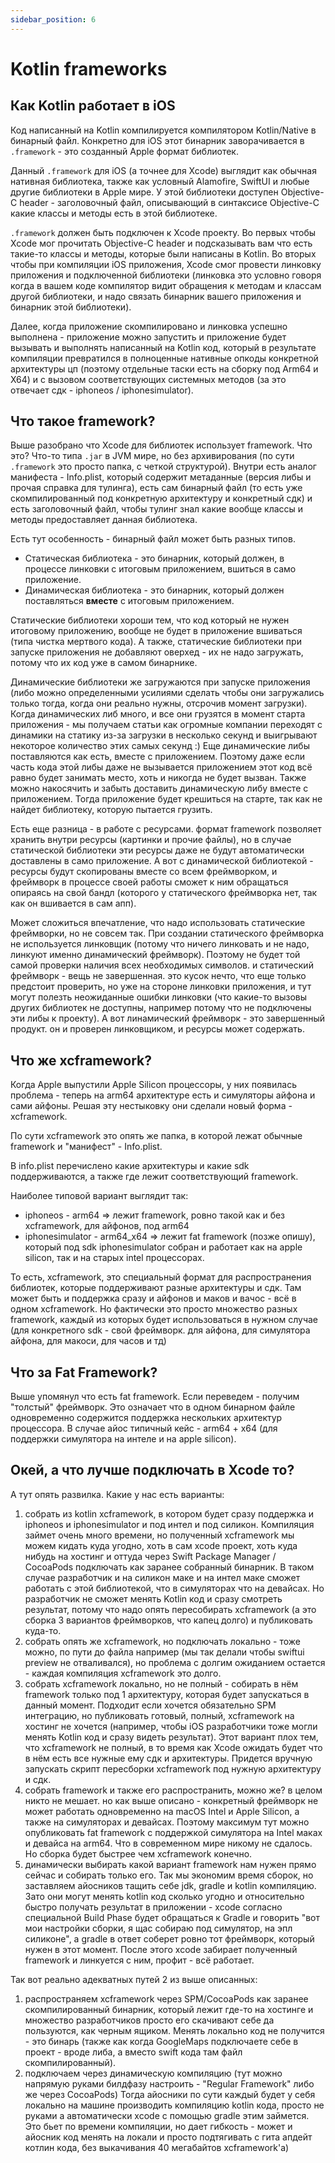 ```yaml
---
sidebar_position: 6
---
```


# Kotlin frameworks

## Как Kotlin работает в iOS

Код написанный на Kotlin компилируется компилятором Kotlin/Native в бинарный файл. 
Конкретно для iOS этот бинарник заворачивается в `.framework` - это созданный Apple формат библиотек.

Данный `.framework` для iOS (а точнее для Xcode) выглядит как обычная нативная библиотека, также как условный Alamofire, 
SwiftUI и любые другие библиотеки в Apple мире. У этой библиотеки доступен Objective-C header - заголовочный файл, описывающий
в синтаксисе Objective-C какие классы и методы есть в этой библиотеке. 

`.framework` должен быть подключен к Xcode проекту.
Во первых чтобы Xcode мог прочитать Objective-C header и подсказывать вам что есть такие-то классы и методы, которые были 
написаны в Kotlin.
Во вторых чтобы при компиляции iOS приложения, Xcode смог провести линковку приложения и подключенной библиотеки 
(линковка это условно говоря когда в вашем коде компилятор видит обращения к методам и классам другой библиотеки, 
и надо связать бинарник вашего приложения и бинарник этой библиотеки). 

Далее, когда приложение скомпилировано и линковка успешно выполнена - приложение можно запустить и приложение будет вызывать 
и выполнять написанный на Kotlin код, который в результате компиляции превратился в полноценные нативные опкоды конкретной 
архитектуры цп (поэтому отдельные таски есть на сборку под Arm64 и X64) и с вызовом соответствующих системных методов (за 
это отвечает сдк - iphoneos / iphonesimulator).

## Что такое framework?

Выше разобрано что Xcode для библиотек использует framework. Что это? 
Что-то типа `.jar` в JVM мире, но без архивирования (по сути `.framework` это просто папка, с четкой структурой).
Внутри есть аналог манифеста - Info.plist, который содержит метаданные (версия либы и прочая справка для тулинга),
есть сам бинарный файл (то есть уже скомпилированный под конкретную архитектуру и конкретный сдк) и есть заголовочный файл, 
чтобы тулинг знал какие вообще классы и методы предоставляет данная библиотека.

Есть тут особенность - бинарный файл может быть разных типов. 
- Статическая библиотека - это бинарник, который должен, в процессе линковки с итоговым приложением, вшиться в само приложение.
- Динамическая библиотека - это бинарник, который должен поставляться **вместе** с итоговым приложением.

Статические библиотеки хороши тем, что код который не нужен итоговому приложению, вообще не будет в приложение вшиваться 
(типа чистка мертвого кода). А также, статические библиотеки при запуске приложения не добавляют оверхед - их не надо загружать, 
потому что их код уже в самом бинарнике.

Динамические библиотеки же загружаются при запуске приложения (либо можно определенными усилиями сделать чтобы они загружались
только тогда, когда они реально нужны, отсрочив момент загрузки). Когда динамических либ много, и все они грузятся в момент старта
приложения - мы получаем статьи как огромные компании переходят с динамики на статику из-за загрузки в несколько секунд и выигрывают
некоторое количество этих самых секунд :)
Еще динамические либы поставляются как есть, вместе с приложением. Поэтому даже если часть кода этой либы даже не вызывается приложением
этот код всё равно будет занимать место, хоть и никогда не будет вызван.
Также можно накосячить и забыть доставить динамическую либу вместе с приложением. Тогда приложение будет крешиться на старте, так как 
не найдет библиотеку, которую пытается грузить.

Есть еще разница - в работе с ресурсами. формат framework позволяет хранить внутри ресурсы (картинки и прочие файлы), но в случае
статической библиотеки эти ресурсы даже не будут автоматически доставлены в само приложение. А вот с динамической библиотекой - 
ресурсы будут скопированы вместе со всем фреймворком, и фреймворк в процессе своей работы сможет к ним обращаться опираясь на свой 
бандл (которого у статического фреймворка нет, так как он вшивается в сам апп).

Может сложиться впечатление, что надо использовать статические фреймворки, но не совсем так.
При создании статического фреймворка не используется линковщик (потому что ничего линковать и не надо, линкуют именно динамический фреймворк). Поэтому не будет той самой проверки наличия всех необходимых символов. и статический фреймворк - вещь не завершенная. это кусок нечто, что еще только предстоит проверить, но уже на стороне линковки приложения, и тут могут полезть неожиданные ошибки линковки (что какие-то вызовы других библиотек не доступны, например потому что не подключены эти либы к проекту).
А вот линамический фреймворк - это завершенный продукт. он и проверен линковщиком, и ресурсы может содержать.

## Что же xcframework?

Когда Apple выпустили Apple Silicon процессоры, у них появилась проблема - теперь на arm64 архитектуре есть и симуляторы айфона и 
сами айфоны. Решая эту нестыковку они сделали новый форма - xcframework. 

По сути xcframework это опять же папка, в которой лежат обычные framework и "манифест" - Info.plist.

В info.plist перечислено какие архитектуры и какие sdk поддерживаются, а также где лежит соответствующий framework.

Наиболее типовой вариант выглядит так:
- iphoneos - arm64 => лежит framework, ровно такой как и без xcframework, для айфонов, под arm64
- iphonesimulator - arm64_x64 => лежит fat framework (позже опишу), который под sdk iphonesimulator собран и работает как на 
  apple silicon, так и на старых intel процессорах.

То есть, xcframework, это специальный формат для распространения библиотек, которые поддерживают разные архитектуры и сдк.
Там может быть и поддержка сразу и айфонов и маков и вачос - всё в одном xcframework. Но фактически это просто множество 
разных framework, каждый из которых будет использоваться в нужном случае (для конкретного sdk - свой фреймворк. для айфона, 
для симулятора айфона, для макоси, для часов и тд)

## Что за Fat Framework?

Выше упомянул что есть fat framework. Если переведем - получим "толстый" фреймворк. Это означает что в одном бинарном файле
одновременно содержится поддержка нескольких архитектур процессора. В случае айос типичный кейс - arm64 + x64 (для поддержки 
симулятора на интеле и на apple silicon).

## Окей, а что лучше подключать в Xcode то?

А тут опять развилка. Какие у нас есть варианты:
1. собрать из kotlin xcframework, в котором будет сразу поддержка и iphoneos и iphonesimulator и под интел и под силикон. Компиляция 
  займет очень много времени, но полученный xcframework мы можем кидать куда угодно, хоть в сам xcode проект, хоть куда нибудь на 
  хостинг и оттуда через Swift Package Manager / CocoaPods подключать как заранее собранный бинарник. 
  В таком случае разработчик и на силикон маке и на интел маке сможет работать с этой библиотекой, что в симуляторах что на девайсах.
  Но разработчик не сможет менять Kotlin код и сразу смотреть результат, потому что надо опять пересобирать xcframework 
  (а это сборка 3 вариантов фреймворков, что капец долго) и публиковать куда-то.
2. собрать опять же xcframework, но подключать локально - тоже можно, по пути до файла например (мы так делали чтобы swiftui 
  preview не отваливался), но проблема с долгим ожиданием остается - каждая компиляция xcframework это долго.
3. собрать xcframework локально, но не полный - собирать в нём framework только под 1 архитектуру, которая будет запускаться в данный момент. Подходит если хочется обязательно SPM интеграцию, но публиковать готовый, полный, xcframework на хостинг не хочется (например, чтобы iOS разработчики тоже могли менять Kotlin код и сразу видеть результат).
  Этот вариант плох тем, что xcframework не полный, в то время как Xcode ожидать будет что в нём есть все нужные ему сдк и архитектуры. Придется вручную запускать скрипт пересборки xcframework под нужную архитектуру и сдк.
4. собрать framework и также его распространить, можно же? в целом никто не мешает. но как выше описано - конкретный фреймворк не 
  может работать одновременно на macOS Intel и Apple Silicon, а также на симуляторах и девайсах. Поэтому максимум тут можно опубликовать 
  fat framework с поддержкой симулятора на Intel маках и девайса на arm64. Что в современном мире никому не сдалось. 
  Но сборка будет быстрее чем xcframework конечно.
5. динамически выбирать какой вариант framework нам нужен прямо сейчас и собирать только его. Так мы экономим время сборок, но заставляем
  айосников тащить себе jdk, gradle и kotlin компиляцию. Зато они могут менять kotlin код сколько угодно и относительно быстро получать
  результат в приложении - xcode согласно специальной Build Phase будет обращаться к Gradle и говорить "вот мои настройки сборки, я щас 
  собираю под симулятор, на эпл силиконе", а gradle в ответ соберет ровно тот фреймворк, который нужен в этот момент. 
  После этого xcode забирает полученный framework и линкуется с ним, профит - всё работает.
  
Так вот реально адекватных путей 2 из выше описанных:
1. распространяем xcframework через SPM/CocoaPods как заранее скомпилированный бинарник, который лежит где-то на хостинге и множество
  разработчиков просто его скачивают себе да пользуются, как черным ящиком. Менять локально код не получится - это бинарь 
  (также как когда GoogleMaps подключаете себе в проект - вроде либа, а вместо swift кода там файл скомпилированный).
5. подключаем через динамическую компиляцию (тут можно напрямую руками билдфазу настроить - "Regular Framework" либо же через CocoaPods)
  Тогда айосники по сути каждый будет у себя локально на машине производить компиляцию kotlin кода, просто не руками а автоматически xcode
  с помощью gradle этим займется. Это бьет по времени компиляции, но дает гибкость - может и айосник код менять на локали и просто 
  подтягивать с гита апдейт котлин кода, без выкачивания 40 мегабайтов xcframework'а)
